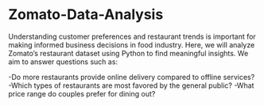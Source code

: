 # Zomato-Data-Analysis

Understanding customer preferences and restaurant trends is important for making informed business decisions in food industry. Here, we will analyze Zomato’s restaurant dataset using Python to find meaningful insights. We aim to answer questions such as:

-Do more restaurants provide online delivery compared to offline services?
-Which types of restaurants are most favored by the general public?
-What price range do couples prefer for dining out?
